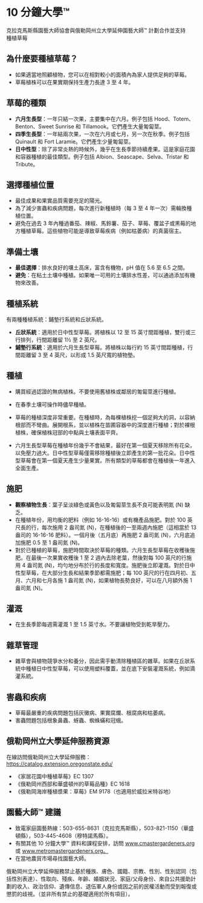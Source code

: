# 10 分鐘大學™  
克拉克馬斯縣園藝大師協會與俄勒岡州立大學延伸園藝大師™ 計劃合作並支持  
種植草莓  

## 為什麼要種植草莓？  
- 如果適當地照顧植物，您可以在相對較小的面積內為家人提供足夠的草莓。  
- 草莓植株可以在果實期保持生產力長達 3 至 4 年。  

## 草莓的種類  
- **六月生長型**：一年只結一次果，主要集中在六月。例子包括 Hood、Totem、Benton、Sweet Sunrise 和 Tillamook。它們產生大量匍匐莖。  
- **四季生長型**：一年結兩次果，一次在六月或七月，另一次在秋季。例子包括 Quinault 和 Fort Laramie。它們產生少量匍匐莖。  
- **日中性型**：除了非常炎熱的時候外，幾乎在生長季節持續產果。這是家庭花園和容器種植的最佳類型。例子包括 Albion、Seascape、Selva、Tristar 和 Tribute。  

## 選擇種植位置  
- 最佳成果和果實品質需要充足的陽光。  
- 為了減少害蟲和疾病問題，每次進行新種植時（每 3 至 4 年一次）需輪換種植位置。  
- 避免在過去 3 年內種過番茄、辣椒、馬鈴薯、茄子、草莓、覆盆子或黑莓的地方種植草莓。這些植物可能是導致草莓疾病（例如枯萎病）的真菌宿主。  

## 準備土壤  
- **最佳選擇**：排水良好的壤土高床，富含有機物，pH 值在 5.6 至 6.5 之間。  
- **避免**：在粘土土壤中種植。如果唯一可用的土壤排水性差，可以通過添加有機物來改善。  

## 種植系統  
有兩種種植系統：鋪墊行系統和丘狀系統。  
- **丘狀系統**：適用於日中性型草莓。將植株以 12 至 15 英寸間距種植，雙行或三行排列，行間距離留 1½ 至 2 英尺。  
- **鋪墊行系統**：適用於六月生長型草莓。將植株以每行約 15 英寸間距種植，行間距離留 3 至 4 英尺，以形成 1.5 英尺寬的植物墊。  

## 種植  
- 購買經過認證的無病植株。不要使用舊植株或鄰居的匍匐莖進行種植。  
- 在春季土壤可操作時儘早種植。  
- 草莓的種植深度非常重要。在種植時，為每棵植株挖一個足夠大的洞，以容納根部而不彎曲。展開根系，並以植株在苗圃容器中的深度進行種植；對於裸根植株，確保植株冠部的中點與土壤表面平齊。  

- 六月生長型草莓在種植年份幾乎不會結果，最好在第一個夏天移除所有花朵，以免壓力過大。日中性型草莓僅需移除種植後立即產生的第一批花朵。日中性型草莓會在第一個夏天產生少量果實。所有類型的草莓都會在種植後一年進入全面生產。  

## 施肥  
- **觀察植物生長**：葉子呈淡綠色或黃色以及匍匐莖生長不良可能表明氮 (N) 缺乏。  
- 在種植年份，用均衡的肥料（例如 16-16-16）或有機產品施肥。對於 100 英尺長的行，每次施用 2 盎司氮 (N)，在種植後的一至兩週內施肥（這相當於 13 盎司的 16-16-16 肥料）。一個月後（五月底）再施肥 2 盎司氮 (N)，六月底追加施肥 0.5 至 1 盎司氮 (N)。  
- 對於已種植的草莓，施肥時間取決於草莓的種類。六月生長型草莓在收穫後施肥。在最後一次果實收穫後 1 至 2 週內去除老葉，然後對每 100 英尺的行施用 4 盎司氮 (N)，均勻地分布於行的長度和寬度。施肥後立即灌溉。對於日中性型草莓，在大部分生長和結果季節都需施肥；每 100 英尺的行在四月初、五月、六月和七月各施 1 盎司氮 (N)，如果植物長勢良好，可以在八月額外施 1 盎司氮 (N)。  

## 灌溉  
- 在生長季節每週需灌溉 1 至 1.5 英寸水。不要讓植物受到乾旱壓力。  

## 雜草管理  
- 雜草會與植物競爭水分和養分，因此需手動清除種植區的雜草。如果在丘狀系統中種植日中性型草莓，可以使用塑料覆蓋，並在底下安裝灌溉系統，例如滴灌系統。  

## 害蟲和疾病  
- 草莓最嚴重的疾病問題包括灰黴病、果實腐爛、根腐病和枯萎病。  
- 害蟲問題包括根象鼻蟲、蚜蟲、蜘蛛蟎和冠蛾。  

## 俄勒岡州立大學延伸服務資源  
在線訪問俄勒岡州立大學延伸服務：https://catalog.extension.oregonstate.edu/  
- 《家居花園中種植草莓》EC 1307  
- 《俄勒岡州西部和華盛頓州的草莓品種》EC 1618  
- 《俄勒岡海岸種植漿果：草莓》EM 9178（也適用於威拉米特谷地）  

## 園藝大師™ 建議  
- 致電家庭園藝熱線：503-655-8631（克拉克馬斯縣），503-821-1150（華盛頓縣），503-445-4608（穆特諾馬縣）。  
- 有關其他 10 分鐘大學™ 資料和課程安排，訪問 www.cmastergardeners.org 或 www.metromastergardeners.org。  
- 在當地農貿市場尋找園藝大師。  

俄勒岡州立大學延伸服務禁止基於種族、膚色、國籍、宗教、性別、性別認同（包括性別表達）、性取向、殘疾、年齡、婚姻狀況、家庭/父母身份、來自公共援助計劃的收入、政治信仰、遺傳信息、退伍軍人身份或因之前的民權活動而受到報復或懲罰的歧視。（並非所有禁止的基礎適用於所有項目）。